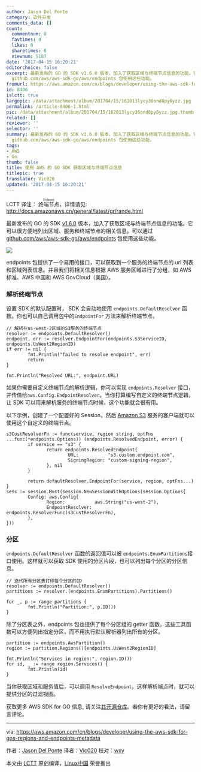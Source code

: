 ```yaml
---
author: Jason Del Ponte
category: 软件开发
comments_data: []
count:
  commentnum: 0
  favtimes: 0
  likes: 0
  sharetimes: 0
  viewnum: 5187
date: '2017-04-15 16:20:21'
editorchoice: false
excerpt: 最新发布的 GO 的 SDK v1.6.0 版本，加入了获取区域与终端节点信息的功能。它可以很方便地列出区域、服务和终端节点的相关信息。可以通过
  github.com/aws/aws-sdk-go/aws/endpoints 包使用这些功能。
fromurl: https://aws.amazon.com/cn/blogs/developer/using-the-aws-sdk-for-gos-regions-and-endpoints-metadata
id: 8406
islctt: true
largepic: /data/attachment/album/201704/15/162013lycy36ond8py6yzz.jpg
permalink: /article-8406-1.html
pic: /data/attachment/album/201704/15/162013lycy36ond8py6yzz.jpg.thumb.jpg
related: []
reviewer: ''
selector: ''
summary: 最新发布的 GO 的 SDK v1.6.0 版本，加入了获取区域与终端节点信息的功能。它可以很方便地列出区域、服务和终端节点的相关信息。可以通过
  github.com/aws/aws-sdk-go/aws/endpoints 包使用这些功能。
tags:
- AWS
- Go
thumb: false
title: 使用 AWS 的 GO SDK 获取区域与终端节点信息
titlepic: true
translator: Vic020
updated: '2017-04-15 16:20:21'
---
```


LCTT 译注： <ruby> 终端节点 <rp>  （ </rp> <rt>  Endpoint </rt> <rp>  ） </rp></ruby>，详情请见: <http://docs.amazonaws.cn/general/latest/gr/rande.html>


最新发布的 GO 的 SDK [v1.6.0](https://github.com/aws/aws-sdk-go/releases/tag/v1.6.0) 版本，加入了获取区域与终端节点信息的功能。它可以很方便地列出区域、服务和终端节点的相关信息。可以通过 [github.com/aws/aws-sdk-go/aws/endpoints](http://docs.aws.amazon.com/sdk-for-go/api/aws/endpoints/) 包使用这些功能。


![](/data/attachment/album/201704/15/162013lycy36ond8py6yzz.jpg)


endpoints 包提供了一个易用的接口，可以获取到一个服务的终端节点的 url 列表和区域列表信息。并且我们将相关信息根据 AWS 服务区域进行了分组，如 AWS 标准、AWS 中国和 AWS GovCloud（美国）。


### 解析终端节点


设置 SDK 的默认配置时， SDK 会自动地使用 `endpoints.DefaultResolver` 函数。你也可以自己调用包中的`EndpointFor` 方法来解析终端节点。



```
// 解析在us-west-2区域的S3服务的终端节点
resolver := endpoints.DefaultResolver()
endpoint, err := resolver.EndpointFor(endpoints.S3ServiceID, endpoints.UsWest2RegionID)
if err != nil {
        fmt.Println("failed to resolve endpoint", err)
        return
}

fmt.Println("Resolved URL:", endpoint.URL)

```

如果你需要自定义终端节点的解析逻辑，你可以实现 `endpoints.Resolver` 接口，并传值给`aws.Config.EndpointResolver`。当你打算编写自定义的终端节点逻辑，让 SDK 可以用来解析服务的终端节点时候，这个功能就会很有用。


以下示例，创建了一个配置好的 Session，然后 [Amazon S3](https://aws.amazon.com/s3/) 服务的客户端就可以使用这个自定义的终端节点。



```
s3CustResolverFn := func(service, region string, optFns ...func(*endpoints.Options)) (endpoints.ResolvedEndpoint, error) {
        if service == "s3" {
               return endpoints.ResolvedEndpoint{
                       URL:           "s3.custom.endpoint.com",
                       SigningRegion: "custom-signing-region",
               }, nil
        }

        return defaultResolver.EndpointFor(service, region, optFns...)
}
sess := session.Must(session.NewSessionWithOptions(session.Options{
        Config: aws.Config{
               Region:           aws.String("us-west-2"),
               EndpointResolver: endpoints.ResolverFunc(s3CustResolverFn),
        },
}))

```

### 分区


`endpoints.DefaultResolver` 函数的返回值可以被 `endpoints.EnumPartitions`接口使用。这样就可以获取 SDK 使用的分区片段，也可以列出每个分区的分区信息。



```
// 迭代所有分区表打印每个分区的ID
resolver := endpoints.DefaultResolver()
partitions := resolver.(endpoints.EnumPartitions).Partitions()

for _, p := range partitions {
        fmt.Println("Partition:", p.ID())
}

```

除了分区表之外，endpoints 包也提供了每个分区组的 getter 函数。这些工具函数可以方便列出指定分区，而不用执行默认解析器列出所有的分区。



```
partition := endpoints.AwsPartition()
region := partition.Regions()[endpoints.UsWest2RegionID]

fmt.Println("Services in region:", region.ID())
for id, _ := range region.Services() {
        fmt.Println(id)
}

```

当你获取区域和服务值后，可以调用 `ResolveEndpoint`。这样解析端点时，就可以提供分区的过滤视图。


获取更多 AWS SDK for GO 信息, 请关注[其开源仓库](https://github.com/aws/aws-sdk-go/tree/master/example/aws/endpoints)。若你有更好的看法，请留言评论。




---


via: <https://aws.amazon.com/cn/blogs/developer/using-the-aws-sdk-for-gos-regions-and-endpoints-metadata>


作者：[Jason Del Ponte](https://aws.amazon.com/cn/blogs/developer/using-the-aws-sdk-for-gos-regions-and-endpoints-metadata) 译者：[Vic020](http://vicyu.com) 校对：[wxy](https://github.com/wxy)


本文由 [LCTT](https://github.com/LCTT/TranslateProject) 原创编译，[Linux中国](https://linux.cn/) 荣誉推出